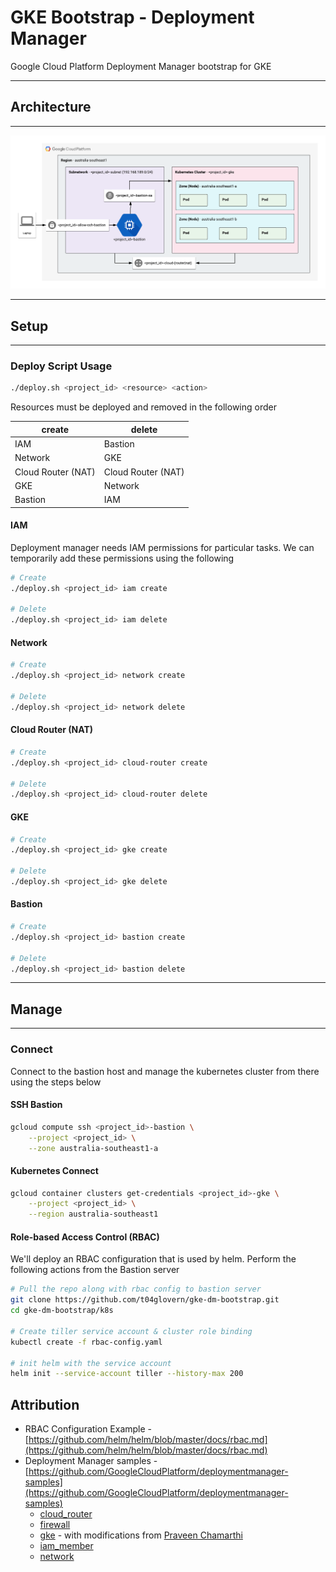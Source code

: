 # GKE Bootstrap - Deployment Manager

Google Cloud Platform Deployment Manager bootstrap for GKE

---

## Architecture

---

![Architecture Diagram](img/architecture.png)

---

## Setup

---

### Deploy Script Usage

```bash
./deploy.sh <project_id> <resource> <action>
```

Resources must be deployed and removed in the following order

| create             | delete              |
|--------------------|---------------------|
| IAM                | Bastion             |
| Network            | GKE                 |
| Cloud Router (NAT) |  Cloud Router (NAT) |
| GKE                | Network             |
| Bastion            | IAM                 |

#### IAM

Deployment manager needs IAM permissions for particular tasks. We can temporarily add these permissions using the following

```bash
# Create
./deploy.sh <project_id> iam create

# Delete
./deploy.sh <project_id> iam delete
```

#### Network

```bash
# Create
./deploy.sh <project_id> network create

# Delete
./deploy.sh <project_id> network delete
```

#### Cloud Router (NAT)

```bash
# Create
./deploy.sh <project_id> cloud-router create

# Delete
./deploy.sh <project_id> cloud-router delete
```

#### GKE

```bash
# Create
./deploy.sh <project_id> gke create

# Delete
./deploy.sh <project_id> gke delete
```

#### Bastion

```bash
# Create
./deploy.sh <project_id> bastion create

# Delete
./deploy.sh <project_id> bastion delete
```

---

## Manage

---

### Connect

Connect to the bastion host and manage the kubernetes cluster from there using the steps below

#### SSH Bastion

```bash
gcloud compute ssh <project_id>-bastion \
    --project <project_id> \
    --zone australia-southeast1-a
```

#### Kubernetes Connect

```bash
gcloud container clusters get-credentials <project_id>-gke \
    --project <project_id> \
    --region australia-southeast1
```

#### Role-based Access Control (RBAC)

We'll deploy an RBAC configuration that is used by helm. Perform the following actions from the Bastion server

```bash
# Pull the repo along with rbac config to bastion server
git clone https://github.com/t04glovern/gke-dm-bootstrap.git
cd gke-dm-bootstrap/k8s

# Create tiller service account & cluster role binding
kubectl create -f rbac-config.yaml

# init helm with the service account
helm init --service-account tiller --history-max 200
```

## Attribution

- RBAC Configuration Example - [https://github.com/helm/helm/blob/master/docs/rbac.md](https://github.com/helm/helm/blob/master/docs/rbac.md)
- Deployment Manager samples - [https://github.com/GoogleCloudPlatform/deploymentmanager-samples](https://github.com/GoogleCloudPlatform/deploymentmanager-samples)
  - [cloud_router](https://github.com/GoogleCloudPlatform/deploymentmanager-samples/tree/master/community/cloud-foundation/templates/cloud_router)
  - [firewall](https://github.com/GoogleCloudPlatform/deploymentmanager-samples/tree/master/community/cloud-foundation/templates/firewall)
  - [gke](https://github.com/GoogleCloudPlatform/deploymentmanager-samples/tree/master/community/cloud-foundation/templates/gke) - with modifications from [Praveen Chamarthi](https://github.com/GoogleCloudPlatform/deploymentmanager-samples/pull/326)
  - [iam_member](https://github.com/GoogleCloudPlatform/deploymentmanager-samples/tree/master/community/cloud-foundation/templates/iam_member)
  - [network](https://github.com/GoogleCloudPlatform/deploymentmanager-samples/tree/master/community/cloud-foundation/templates/network)